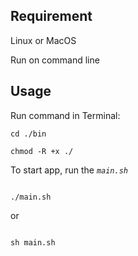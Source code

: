 ## Requirement
Linux or MacOS

Run on command line 

## Usage
Run command in Terminal:

```
cd ./bin

chmod -R +x ./

```
To start app, run the *``main.sh``*

```

./main.sh

```
or
```

sh main.sh

```
